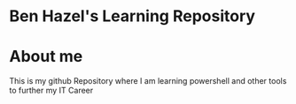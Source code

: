 # Ben Hazel's Learning Repository



# About me
This is my github Repository where I am learning powershell and other tools to further my IT Career
